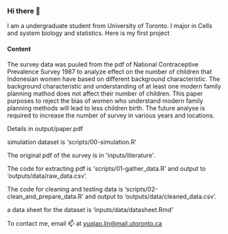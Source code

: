 ### Hi there 👋

I am a undergraduate student from University of Toronto. I major in Cells and system biology and statistics. Here is my first project

#### Content
The survey data was puuled from the pdf of National Contraceptive Prevalence Survey 1987 to analyze effect on the number of children that Indonesian women have based on different background characteristic. The background characteristic and understanding of at least one modern family planning mathod does not affect their number of children. This paper purposes to reject the bias of women who understand modern family planning methods will lead to less children birth. The future analyse is required to increase the number of survey in various years and locations.

Details in output/paper.pdf

simulation dataset is 'scripts/00-simulation.R'

The original pdf of the survey is in 'inputs/literature'.

The code for extracting pdf is 'scripts/01-gather_data.R' and output to ‘outputs/data/raw_data.csv’.

The code for cleaning and testing data is ‘scripts/02-clean_and_prepare_data.R’ and output to ‘outputs/data/cleaned_data.csv’.

a data sheet for the dataset is ‘inputs/data/datasheet.Rmd’

To contact me, email 📫 at yuqiao.lin@mail.utoronto.ca
